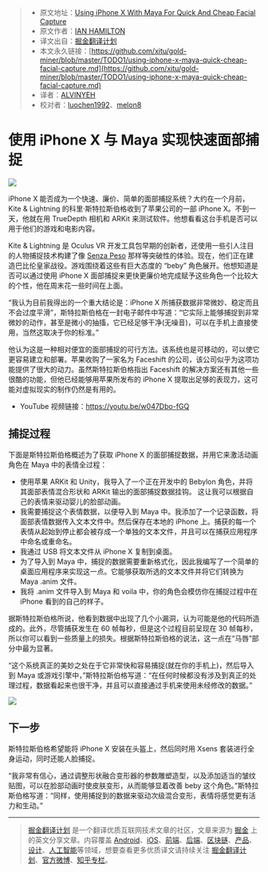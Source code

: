 > * 原文地址：[Using iPhone X With Maya For Quick And Cheap Facial Capture](https://uploadvr.com/using-iphone-x-maya-quick-cheap-facial-capture/)
> * 原文作者：[IAN HAMILTON](https://uploadvr.com/author/ian-hamilton/)
> * 译文出自：[掘金翻译计划](https://github.com/xitu/gold-miner)
> * 本文永久链接：[https://github.com/xitu/gold-miner/blob/master/TODO1/using-iphone-x-maya-quick-cheap-facial-capture.md](https://github.com/xitu/gold-miner/blob/master/TODO1/using-iphone-x-maya-quick-cheap-facial-capture.md)
> * 译者：[ALVINYEH](https://github.com/ALVINYEH)
> * 校对者：[luochen1992](https://github.com/luochen1992)、[melon8](https://github.com/melon8)

# 使用 iPhone X 与 Maya 实现快速面部捕捉

![](https://cdn.uploadvr.com/wp-content/uploads/2017/12/iphoneX-to-Maya.jpg)

iPhone X 能否成为一个快速、廉价、简单的面部捕捉系统？大约在一个月前，Kite & Lightning 的科里·斯特拉斯伯格收到了苹果公司的一部 iPhone X。不到一天，他就在用 TrueDepth 相机和 ARKit 来测试软件。他想看看这台手机是否可以用于他们的游戏和电影内容。

Kite & Lightning 是 Oculus VR 开发工具包早期的创新者，还使用一些引人注目的人物捕捉技术构建了像 [Senza Peso](http://kiteandlightning.la/senza-peso/) 那样等突破性的体验。现在，他们正在建造巴比伦皇家战役。游戏围绕着这些有巨大态度的 “beby” 角色展开。他想知道是否可以通过使用 iPhone X 面部捕捉来更快更廉价地完成赋予这些角色一个比较大的个性，他在周末花一些时间在上面。

“我认为目前我得出的一个重大结论是：iPhone X 所捕获数据非常微妙、稳定而且不会过度平滑”，斯特拉斯伯格在一封电子邮件中写道：“它实际上能够捕捉到非常微妙的动作，甚至是微小的抽搐，它已经足够干净(无噪音)，可以在手机上直接使用，当然这取决于你的标准。”

他认为这是一种相对便宜的面部捕捉的可行方法。该系统也是可移动的，可以使它更容易建立和部署。苹果收购了一家名为 Faceshift 的公司，该公司似乎为这项功能提供了很大的动力。虽然斯特拉斯伯格指出 Faceshift 的解决方案还有其他一些很酷的功能，但他已经能够用苹果所发布的 iPhone X 提取出足够的表现力，这可能对虚拟现实的制作仍然是有用的。

* YouTube 视频链接：https://youtu.be/w047Dbo-fGQ

## 捕捉过程

下面是斯特拉斯伯格概述为了获取 iPhone X 的面部捕捉数据，并用它来激活动画角色在 Maya 中的表情全过程：

*   使用苹果 ARKit 和 Unity，我导入了一个正在开发中的 Bebylon 角色，并将其面部表情混合形状和 ARKit 输出的面部捕捉数据挂钩。 这让我可以根据自己的表情来驱动婴儿的脸部动画。
*   我需要捕捉这个表情数据，以便导入到 Maya 中。我添加了一个记录函数，将面部表情数据传入文本文件中。然后保存在本地的 iPhone 上。捕获的每一个表情从起始到停止都会被存成一个单独的文本文件，并且可以在捕获应用程序中命名或重命名。
*   我通过 USB 将文本文件从 iPhone X 复制到桌面。
*   为了导入到 Maya 中，捕捉的数据需要重新格式化，因此我编写了一个简单的桌面应用程序来实现这一点。它能够获取所选的文本文件并将它们转换为 Maya .anim 文件。
*   我将 .anim 文件导入到 Maya 和 voila 中，你的角色会模仿你在捕捉过程中在 iPhone 看到的自己的样子。

据斯特拉斯伯格所说，他看到数据中出现了几个小漏洞，认为可能是他的代码所造成的。此外，尽管捕获发生在 60 帧每秒，但是这个过程目前呈现在 30 帧每秒，所以你可以看到一些质量上的损失。根据斯特拉斯伯格的说法，这一点在“马唇”部分中最为显著。

“这个系统真正的美妙之处在于它非常快和容易捕捉(就在你的手机上)，然后导入到 Maya 或游戏引擎中，”斯特拉斯伯格写道：“在任何时候都没有涉及到真正的处理过程，数据看起来也很干净，并且可以直接通过手机来使用未经修改的数据。”

![](https://cdn.uploadvr.com/wp-content/uploads/2017/12/processOverview.jpg)

## 下一步

斯特拉斯伯格希望能将 iPhone X 安装在头盔上，然后同时用 Xsens 套装进行全身运动，同时还能人脸捕捉。

“我非常有信心，通过调整形状融合变形器的参数雕塑造型，以及添加适当的皱纹贴图，可以在脸部动画时使皮肤变形，从而能够显着改善 beby 这个角色。”斯特拉斯伯格写道：“同样，使用捕捉到的数据来驱动次级混合变形，表情将感觉更有活力和生动。”


---

> [掘金翻译计划](https://github.com/xitu/gold-miner) 是一个翻译优质互联网技术文章的社区，文章来源为 [掘金](https://juejin.im) 上的英文分享文章。内容覆盖 [Android](https://github.com/xitu/gold-miner#android)、[iOS](https://github.com/xitu/gold-miner#ios)、[前端](https://github.com/xitu/gold-miner#前端)、[后端](https://github.com/xitu/gold-miner#后端)、[区块链](https://github.com/xitu/gold-miner#区块链)、[产品](https://github.com/xitu/gold-miner#产品)、[设计](https://github.com/xitu/gold-miner#设计)、[人工智能](https://github.com/xitu/gold-miner#人工智能)等领域，想要查看更多优质译文请持续关注 [掘金翻译计划](https://github.com/xitu/gold-miner)、[官方微博](http://weibo.com/juejinfanyi)、[知乎专栏](https://zhuanlan.zhihu.com/juejinfanyi)。

